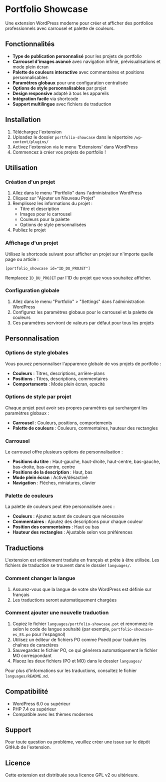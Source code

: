 # Portfolio Showcase

Une extension WordPress moderne pour créer et afficher des portfolios professionnels avec carrousel et palette de couleurs.

## Fonctionnalités

- **Type de publication personnalisé** pour les projets de portfolio
- **Carrousel d'images avancé** avec navigation infinie, prévisualisations et mode plein écran
- **Palette de couleurs interactive** avec commentaires et positions personnalisables
- **Paramètres globaux** pour une configuration centralisée
- **Options de style personnalisables** par projet
- **Design responsive** adapté à tous les appareils
- **Intégration facile** via shortcode
- **Support multilingue** avec fichiers de traduction

## Installation

1. Téléchargez l'extension
2. Uploadez le dossier `portfolio-showcase` dans le répertoire `/wp-content/plugins/`
3. Activez l'extension via le menu 'Extensions' dans WordPress
4. Commencez à créer vos projets de portfolio !

## Utilisation

### Création d'un projet

1. Allez dans le menu "Portfolio" dans l'administration WordPress
2. Cliquez sur "Ajouter un Nouveau Projet"
3. Remplissez les informations du projet :
   - Titre et description
   - Images pour le carrousel
   - Couleurs pour la palette
   - Options de style personnalisées
4. Publiez le projet

### Affichage d'un projet

Utilisez le shortcode suivant pour afficher un projet sur n'importe quelle page ou article :

```
[portfolio_showcase id="ID_DU_PROJET"]
```

Remplacez `ID_DU_PROJET` par l'ID du projet que vous souhaitez afficher.

### Configuration globale

1. Allez dans le menu "Portfolio" > "Settings" dans l'administration WordPress
2. Configurez les paramètres globaux pour le carrousel et la palette de couleurs
3. Ces paramètres serviront de valeurs par défaut pour tous les projets

## Personnalisation

### Options de style globales

Vous pouvez personnaliser l'apparence globale de vos projets de portfolio :

- **Couleurs** : Titres, descriptions, arrière-plans
- **Positions** : Titres, descriptions, commentaires
- **Comportements** : Mode plein écran, opacité

### Options de style par projet

Chaque projet peut avoir ses propres paramètres qui surchargent les paramètres globaux :

- **Carrousel** : Couleurs, positions, comportements
- **Palette de couleurs** : Couleurs, commentaires, hauteur des rectangles

### Carrousel

Le carrousel offre plusieurs options de personnalisation :

- **Positions du titre** : Haut-gauche, haut-droite, haut-centre, bas-gauche, bas-droite, bas-centre, centre
- **Positions de la description** : Haut, bas
- **Mode plein écran** : Activé/désactivé
- **Navigation** : Flèches, miniatures, clavier

### Palette de couleurs

La palette de couleurs peut être personnalisée avec :

- **Couleurs** : Ajoutez autant de couleurs que nécessaire
- **Commentaires** : Ajoutez des descriptions pour chaque couleur
- **Position des commentaires** : Haut ou bas
- **Hauteur des rectangles** : Ajustable selon vos préférences

## Traductions

L'extension est entièrement traduite en français et prête à être utilisée. Les fichiers de traduction se trouvent dans le dossier `languages/`.

### Comment changer la langue

1. Assurez-vous que la langue de votre site WordPress est définie sur français
2. Les traductions seront automatiquement chargées

### Comment ajouter une nouvelle traduction

1. Copiez le fichier `languages/portfolio-showcase.pot` et renommez-le selon le code de langue souhaité (par exemple, `portfolio-showcase-es_ES.po` pour l'espagnol)
2. Utilisez un éditeur de fichiers PO comme Poedit pour traduire les chaînes de caractères
3. Sauvegardez le fichier PO, ce qui générera automatiquement le fichier MO correspondant
4. Placez les deux fichiers (PO et MO) dans le dossier `languages/`

Pour plus d'informations sur les traductions, consultez le fichier `languages/README.md`.

## Compatibilité

- WordPress 6.0 ou supérieur
- PHP 7.4 ou supérieur
- Compatible avec les thèmes modernes

## Support

Pour toute question ou problème, veuillez créer une issue sur le dépôt GitHub de l'extension.

## Licence

Cette extension est distribuée sous licence GPL v2 ou ultérieure. 